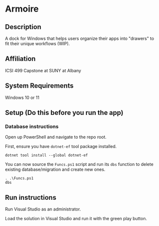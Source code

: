 # Armoire

## Description

A dock for Windows that helps users organize their apps into "drawers" to fit their unique workflows (WIP).

## Affiliation

ICSI 499 Capstone at SUNY at Albany

## System Requirements

Windows 10 or 11

## Setup (Do this before you run the app)

### Database instructions

Open up PowerShell and navigate to the repo root.

First, ensure you have `dotnet-ef` tool package installed.

```
dotnet tool install --global dotnet-ef
```

You can now source the `Funcs.ps1` script and run its `dbs` function to delete existing database/migration and create new ones.

```
. .\Funcs.ps1
dbs
```

## Run instructions

Run Visual Studio as an administrator.

Load the solution in Visual Studio and run it with the green play button.
